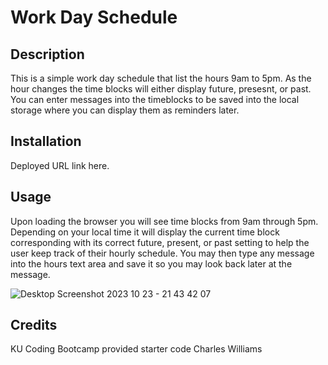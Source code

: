 # Work Day Schedule

## Description

This is a simple work day schedule that list the hours 9am to 5pm.
As the hour changes the time blocks will either display future, presesnt, or past.
You can enter messages into the timeblocks to be saved into the local storage where you can display them as reminders later.

## Installation

Deployed URL link here.

## Usage

Upon loading the browser you will see time blocks from 9am through 5pm. 
Depending on your local time it will display the current time block corresponding with its correct future, present, or past setting to help the user keep track of their hourly schedule.
You may then type any message into the hours text area and save it so you may look back later at the message. 

![Desktop Screenshot 2023 10 23 - 21 43 42 07](https://github.com/JakeWilly14/work-schedule/assets/144076139/eaea0f8a-2c91-4cd9-b19d-492c61c70d9d)


## Credits

KU Coding Bootcamp provided starter code
Charles Williams

